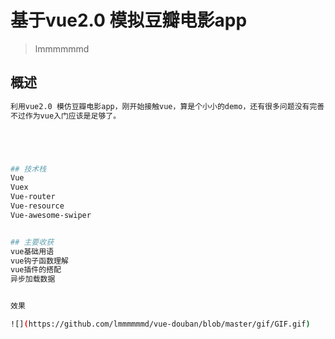 # 基于vue2.0 模拟豆瓣电影app 

> lmmmmmmd

## 概述

``` bash
利用vue2.0 模仿豆瓣电影app，刚开始接触vue，算是个小小的demo，还有很多问题没有完善，
不过作为vue入门应该是足够了。





## 技术栈 
Vue
Vuex
Vue-router
Vue-resource
Vue-awesome-swiper


## 主要收获
vue基础用语
vue钩子函数理解
vue插件的搭配
异步加载数据


效果

![](https://github.com/lmmmmmmd/vue-douban/blob/master/gif/GIF.gif)
